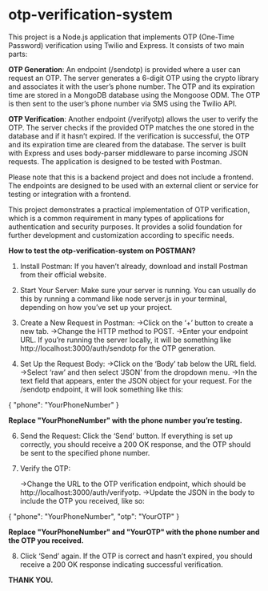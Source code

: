 # otp-verification-system

This project is a Node.js application that implements OTP (One-Time Password) verification using Twilio and Express. It consists of two main parts:

**OTP Generation**: An endpoint (/sendotp) is provided where a user can request an OTP. The server generates a 6-digit OTP using the crypto library and associates it with the user’s phone number. The OTP and its expiration time are stored in a MongoDB database using the Mongoose ODM. The OTP is then sent to the user’s phone number via SMS using the Twilio API.

**OTP Verification**: Another endpoint (/verifyotp) allows the user to verify the OTP. The server checks if the provided OTP matches the one stored in the database and if it hasn’t expired. If the verification is successful, the OTP and its expiration time are cleared from the database.
The server is built with Express and uses body-parser middleware to parse incoming JSON requests. The application is designed to be tested with Postman.

Please note that this is a backend project and does not include a frontend. The endpoints are designed to be used with an external client or service for testing or integration with a frontend.

This project demonstrates a practical implementation of OTP verification, which is a common requirement in many types of applications for authentication and security purposes. It provides a solid foundation for further development and customization according to specific needs.



**How to test the otp-verification-system on POSTMAN?**

1. Install Postman: If you haven’t already, download and install Postman from their official website.

2. Start Your Server: Make sure your server is running. You can usually do this by running a command like node server.js in your terminal, depending on how you’ve set up your project.

3. Create a New Request in Postman:
   ->Click on the ‘+’ button to create a new tab.
   ->Change the HTTP method to POST.
   ->Enter your endpoint URL. If you’re running the server locally, it will be something like http://localhost:3000/auth/sendotp for the OTP generation.

4. Set Up the Request Body:
   ->Click on the ‘Body’ tab below the URL field.
   ->Select ‘raw’ and then select ‘JSON’ from the dropdown menu.
   ->In the text field that appears, enter the JSON object for your request. For the /sendotp endpoint, it will look something like this:


{
  "phone": "YourPhoneNumber"
}


**Replace "YourPhoneNumber" with the phone number you’re testing.**


6. Send the Request: Click the ‘Send’ button. If everything is set up correctly, you  should receive a 200 OK response, and the OTP should be sent to the specified phone number.


7. Verify the OTP:

   ->Change the URL to the OTP verification endpoint, which should be http://localhost:3000/auth/verifyotp.
    ->Update the JSON in the body to include the OTP you received, like so:


{
  "phone": "YourPhoneNumber",
  "otp": "YourOTP"
}


**Replace "YourPhoneNumber" and "YourOTP" with the phone number and the OTP you received.**

8. Click ‘Send’ again. If the OTP is correct and hasn’t expired, you should receive a 200 OK response indicating successful verification.

**THANK YOU.**
